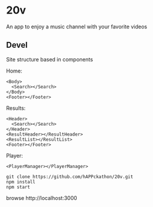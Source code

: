 # 20v
An app to enjoy a music channel with your favorite videos

## Devel
Site structure based in components

Home: 
````
<Body>
  <Search></Search>
</Body>
<Footer></Footer>
````
Results: 
````
<Header>
  <Search></Search>
</Header>
<ResultHeader></ResultHeader>
<ResultList></ResultList>
<Footer></Footer>
````
Player:
````
<PlayerManager></PlayerManager>
````
````
git clone https://github.com/hAPPckathon/20v.git
npm install
npm start
````
browse http://localhost:3000
